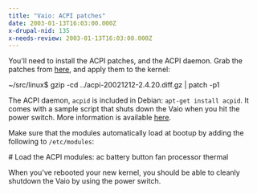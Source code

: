 ```yaml
---
title: "Vaio: ACPI patches"
date: 2003-01-13T16:03:00.000Z
x-drupal-nid: 135
x-needs-review: 2003-01-13T16:03:00.000Z
---
```

You'll need to install the ACPI patches, and the ACPI daemon. Grab the patches from [here](http://sourceforge.net/project/showfiles.php?group_id=36832), and apply them to the kernel:

<div class="snippet">
    ~/src/linux$ gzip -cd ../acpi-20021212-2.4.20.diff.gz | patch -p1

</div>

The ACPI daemon, `acpid` is included in Debian: `apt-get install acpid`. It comes with a sample script that shuts down the Vaio when you hit the power switch. More information is available [here](http://acpid.sourceforge.net/).

Make sure that the modules automatically load at bootup by adding the following to `/etc/modules`:

<div class="snippet">
    # Load the ACPI modules:
    ac
    battery
    button
    fan
    processor
    thermal

</div>

When you've rebooted your new kernel, you should be able to cleanly shutdown the Vaio by using the power switch.